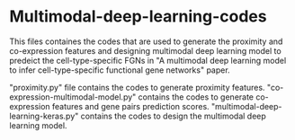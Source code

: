 # Multimodal-deep-learning-codes
This files containes the codes that are used to generate the proximity and co-expression features and designing multimodal deep learning model to predeict the cell-type-specific FGNs in "A multimodal deep learning model to infer cell-type-specific functional gene networks" paper.

"proximity.py" file contains the codes to generate proximity features.
"co-expression-multimodal-model.py" contains the codes to generate co-expression features and gene pairs prediction scores.
"multimodal-deep-learning-keras.py" contains the codes to design the multimodal deep learning model.

